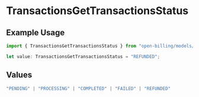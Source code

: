 # TransactionsGetTransactionsStatus

## Example Usage

```typescript
import { TransactionsGetTransactionsStatus } from "open-billing/models/operations";

let value: TransactionsGetTransactionsStatus = "REFUNDED";
```

## Values

```typescript
"PENDING" | "PROCESSING" | "COMPLETED" | "FAILED" | "REFUNDED"
```